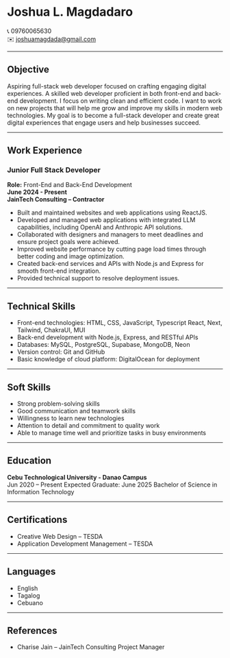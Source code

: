 # Joshua L. Magdadaro

📞 09760065630  
✉️ joshuamagdada@gmail.com

---

## Objective

Aspiring full-stack web developer focused on crafting engaging digital experiences. A skilled web developer proficient in both front-end and back-end development. I focus on writing clean and efficient code. I want to work on new projects that will help me grow and improve my skills in modern web technologies. My goal is to become a full-stack developer and create great digital experiences that engage users and help businesses succeed.

---

## Work Experience

### Junior Full Stack Developer  
**Role:** Front-End and Back-End Development  
**June 2024 - Present**  
**JainTech Consulting – Contractor**

- Built and maintained websites and web applications using ReactJS.  
- Developed and managed web applications with integrated LLM capabilities, including OpenAI and Anthropic API solutions.  
- Collaborated with designers and managers to meet deadlines and ensure project goals were achieved.  
- Improved website performance by cutting page load times through better coding and image optimization.  
- Created back-end services and APIs with Node.js and Express for smooth front-end integration.  
- Provided technical support to resolve deployment issues.  


---

## Technical Skills

- Front-end technologies: HTML, CSS, JavaScript, Typescript React, Next, Tailwind, ChakraUI, MUI  
- Back-end development with Node.js, Express, and RESTful APIs  
- Databases: MySQL, PostgreSQL, Supabase, MongoDB, Neon
- Version control: Git and GitHub  
- Basic knowledge of cloud platform: DigitalOcean for deployment 

---

## Soft Skills

- Strong problem-solving skills  
- Good communication and teamwork skills  
- Willingness to learn new technologies  
- Attention to detail and commitment to quality work  
- Able to manage time well and prioritize tasks in busy environments  

---

## Education

**Cebu Technological University - Danao Campus**  
Jun 2020 – Present
Expected Graduate: June 2025
Bachelor of Science in Information Technology

---

## Certifications

- Creative Web Design – TESDA  
- Application Development Management – TESDA  

---

## Languages

- English  
- Tagalog  
- Cebuano  

---

## References

- Charise Jain – JainTech Consulting Project Manager  

